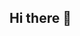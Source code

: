 ## Hi there 👋
<!--
**Kelly-Ls/Kelly-Ls** is a ✨ _special_ ✨ repository because its `README.md` (this file) appears on your GitHub profile.

Here are some ideas to get you started:
- 🤓 I just started learning programming.
I hope I can learn something fun in it.
- 👀 I’m interested in programming, drawing, etc.
- 🌱 I’m currently learning HTML, CSS and JS.
- ⚡ Fun fact: I want to make a website for myself or just do something interesting...
- 😀 Let's learning together.
- 🤝And nice to meet you all.
![Anurag's GitHub stats](https://github-readme-stats.vercel.app/api?username=Kelly-Ls)

-->
